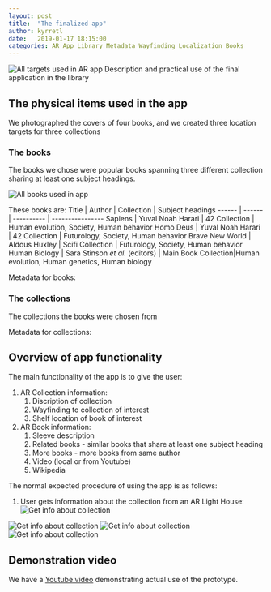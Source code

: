 ```yaml
---
layout: post
title:  "The finalized app"
author: kyrretl
date:   2019-01-17 18:15:00
categories: AR App Library Metadata Wayfinding Localization Books
---
```


![All targets used in AR app](https://scriptotek.github.io/ar-project/assets/all_targets.png "All targets used in AR app")
Description and practical use of the final application in the library
<!-- more -->

## The physical items used in the app
We photographed the covers of four books, and we created three location targets for three collections

### The books
The books we chose were popular books spanning three different collection sharing at least one subject headings.

![All books used in app](https://scriptotek.github.io/ar-project/assets/all_covers.png "All books used in app")

These books are:
Title | Author | Collection | Subject headings
------ | ------ | ---------- | ----------------
Sapiens | Yuval Noah Harari | 42 Collection | Human evolution, Society, Human behavior
Homo Deus | Yuval Noah Harari | 42 Collection | Futurology, Society, Human behavior
Brave New World | Aldous Huxley | Scifi Collection | Futurology, Society, Human behavior
Human Biology | Sara Stinson *et al.* (editors) | Main Book Collection|Human evolution, Human genetics, Human biology

Metadata for books:

### The collections
The collections the books were chosen from 

Metadata for collections:



## Overview of app functionality

The main functionality of the app is to give the user:

1. AR Collection information:
   1. Discription of collection
   2. Wayfinding to collection of interest
   3. Shelf location of book of interest
2. AR Book information:
   1. Sleeve description
   2. Related books - similar books that share at least one subject heading
   3. More books - more books from same author
   4. Video (local or from Youtube)
   5. Wikipedia 

The normal expected procedure of using the app is as follows:

1. User gets information about the collection from an AR Light House:
![Get info about collection](https://scriptotek.github.io/ar-project/assets/app_desc_1.png "Scans AR Light House to get info about collection")

![Get info about collection](https://scriptotek.github.io/ar-project/assets/app_desc_2.png "Finds and scans book for metadata related to book")
![Get info about collection](https://scriptotek.github.io/ar-project/assets/app_desc_3.png "Gets waypoint for book located in another collection")
![Get info about collection](https://scriptotek.github.io/ar-project/assets/app_desc_4.png "Gets shelf location of book")

## Demonstration video
We have a [Youtube video](https://www.youtube.com/watch?v=jSfdG_45iqA) demonstrating actual use of the prototype.




